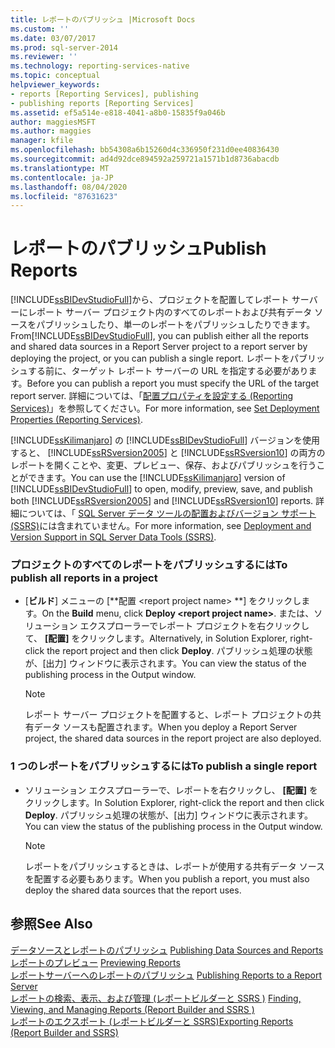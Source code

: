```yaml
---
title: レポートのパブリッシュ |Microsoft Docs
ms.custom: ''
ms.date: 03/07/2017
ms.prod: sql-server-2014
ms.reviewer: ''
ms.technology: reporting-services-native
ms.topic: conceptual
helpviewer_keywords:
- reports [Reporting Services], publishing
- publishing reports [Reporting Services]
ms.assetid: ef5a514e-e818-4041-a8b0-15835f9a046b
author: maggiesMSFT
ms.author: maggies
manager: kfile
ms.openlocfilehash: bb54308a6b15260d4c336950f231d0ee40836430
ms.sourcegitcommit: ad4d92dce894592a259721a1571b1d8736abacdb
ms.translationtype: MT
ms.contentlocale: ja-JP
ms.lasthandoff: 08/04/2020
ms.locfileid: "87631623"
---
```

# <a name="publish-reports"></a><span data-ttu-id="3a920-102">レポートのパブリッシュ</span><span class="sxs-lookup"><span data-stu-id="3a920-102">Publish Reports</span></span>
  <span data-ttu-id="3a920-103">[!INCLUDE[ssBIDevStudioFull](../includes/ssbidevstudiofull-md.md)]から、プロジェクトを配置してレポート サーバーにレポート サーバー プロジェクト内のすべてのレポートおよび共有データ ソースをパブリッシュしたり、単一のレポートをパブリッシュしたりできます。</span><span class="sxs-lookup"><span data-stu-id="3a920-103">From[!INCLUDE[ssBIDevStudioFull](../includes/ssbidevstudiofull-md.md)], you can publish either all the reports and shared data sources in a Report Server project to a report server by deploying the project, or you can publish a single report.</span></span> <span data-ttu-id="3a920-104">レポートをパブリッシュする前に、ターゲット レポート サーバーの URL を指定する必要があります。</span><span class="sxs-lookup"><span data-stu-id="3a920-104">Before you can publish a report you must specify the URL of the target report server.</span></span> <span data-ttu-id="3a920-105">詳細については、「[配置プロパティを設定する (Reporting Services)](tools/set-deployment-properties-reporting-services.md)」を参照してください。</span><span class="sxs-lookup"><span data-stu-id="3a920-105">For more information, see [Set Deployment Properties &#40;Reporting Services&#41;](tools/set-deployment-properties-reporting-services.md).</span></span>  
  
 <span data-ttu-id="3a920-106">[!INCLUDE[ssKilimanjaro](../includes/sskilimanjaro-md.md)] の [!INCLUDE[ssBIDevStudioFull](../includes/ssbidevstudiofull-md.md)] バージョンを使用すると、 [!INCLUDE[ssRSversion2005](../includes/ssrsversion2005-md.md)] と [!INCLUDE[ssRSversion10](../includes/ssrsversion10-md.md)] の両方のレポートを開くことや、変更、プレビュー、保存、およびパブリッシュを行うことができます。</span><span class="sxs-lookup"><span data-stu-id="3a920-106">You can use the [!INCLUDE[ssKilimanjaro](../includes/sskilimanjaro-md.md)] version of [!INCLUDE[ssBIDevStudioFull](../includes/ssbidevstudiofull-md.md)] to open, modify, preview, save, and publish both [!INCLUDE[ssRSversion2005](../includes/ssrsversion2005-md.md)] and [!INCLUDE[ssRSversion10](../includes/ssrsversion10-md.md)] reports.</span></span> <span data-ttu-id="3a920-107">詳細については、「 [SQL Server データ ツールの配置およびバージョン サポート (SSRS)](tools/deployment-and-version-support-in-sql-server-data-tools-ssrs.md)には含まれていません。</span><span class="sxs-lookup"><span data-stu-id="3a920-107">For more information, see [Deployment and Version Support in SQL Server Data Tools &#40;SSRS&#41;](tools/deployment-and-version-support-in-sql-server-data-tools-ssrs.md).</span></span>  
  
### <a name="to-publish-all-reports-in-a-project"></a><span data-ttu-id="3a920-108">プロジェクトのすべてのレポートをパブリッシュするには</span><span class="sxs-lookup"><span data-stu-id="3a920-108">To publish all reports in a project</span></span>  
  
-   <span data-ttu-id="3a920-109">[**ビルド**] メニューの [\*\*配置 \<report project name> \*\*] をクリックします。</span><span class="sxs-lookup"><span data-stu-id="3a920-109">On the **Build** menu, click **Deploy \<report project name>**.</span></span> <span data-ttu-id="3a920-110">または、ソリューション エクスプローラーでレポート プロジェクトを右クリックして、 **[配置]** をクリックします。</span><span class="sxs-lookup"><span data-stu-id="3a920-110">Alternatively, in Solution Explorer, right-click the report project and then click **Deploy**.</span></span> <span data-ttu-id="3a920-111">パブリッシュ処理の状態が、[出力] ウィンドウに表示されます。</span><span class="sxs-lookup"><span data-stu-id="3a920-111">You can view the status of the publishing process in the Output window.</span></span>  
  
    > [!NOTE]  
    >  <span data-ttu-id="3a920-112">レポート サーバー プロジェクトを配置すると、レポート プロジェクトの共有データ ソースも配置されます。</span><span class="sxs-lookup"><span data-stu-id="3a920-112">When you deploy a Report Server project, the shared data sources in the report project are also deployed.</span></span>  
  
### <a name="to-publish-a-single-report"></a><span data-ttu-id="3a920-113">1 つのレポートをパブリッシュするには</span><span class="sxs-lookup"><span data-stu-id="3a920-113">To publish a single report</span></span>  
  
-   <span data-ttu-id="3a920-114">ソリューション エクスプローラーで、レポートを右クリックし、 **[配置]** をクリックします。</span><span class="sxs-lookup"><span data-stu-id="3a920-114">In Solution Explorer, right-click the report and then click **Deploy**.</span></span> <span data-ttu-id="3a920-115">パブリッシュ処理の状態が、[出力] ウィンドウに表示されます。</span><span class="sxs-lookup"><span data-stu-id="3a920-115">You can view the status of the publishing process in the Output window.</span></span>  
  
    > [!NOTE]  
    >  <span data-ttu-id="3a920-116">レポートをパブリッシュするときは、レポートが使用する共有データ ソースを配置する必要もあります。</span><span class="sxs-lookup"><span data-stu-id="3a920-116">When you publish a report, you must also deploy the shared data sources that the report uses.</span></span>  
  
## <a name="see-also"></a><span data-ttu-id="3a920-117">参照</span><span class="sxs-lookup"><span data-stu-id="3a920-117">See Also</span></span>  
 <span data-ttu-id="3a920-118">[データソースとレポートのパブリッシュ](reports/publishing-data-sources-and-reports.md) </span><span class="sxs-lookup"><span data-stu-id="3a920-118">[Publishing Data Sources and Reports](reports/publishing-data-sources-and-reports.md) </span></span>  
 <span data-ttu-id="3a920-119">[レポートのプレビュー](reports/previewing-reports.md) </span><span class="sxs-lookup"><span data-stu-id="3a920-119">[Previewing Reports](reports/previewing-reports.md) </span></span>  
 <span data-ttu-id="3a920-120">[レポートサーバーへのレポートのパブリッシュ](reports/publishing-reports-to-a-report-server.md) </span><span class="sxs-lookup"><span data-stu-id="3a920-120">[Publishing Reports to a Report Server](reports/publishing-reports-to-a-report-server.md) </span></span>  
 <span data-ttu-id="3a920-121">[レポートの検索、表示、および管理 &#40;レポートビルダーと SSRS &#41;](report-builder/finding-viewing-and-managing-reports-report-builder-and-ssrs.md) </span><span class="sxs-lookup"><span data-stu-id="3a920-121">[Finding, Viewing, and Managing Reports &#40;Report Builder and SSRS &#41;](report-builder/finding-viewing-and-managing-reports-report-builder-and-ssrs.md) </span></span>  
 [<span data-ttu-id="3a920-122">レポートのエクスポート &#40;レポートビルダーと SSRS&#41;</span><span class="sxs-lookup"><span data-stu-id="3a920-122">Exporting Reports &#40;Report Builder and SSRS&#41;</span></span>](report-builder/export-reports-report-builder-and-ssrs.md)  
  
  
